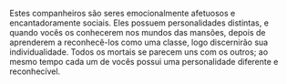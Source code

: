 ﻿Estes companheiros são seres emocionalmente afetuosos e encantadoramente sociais. Eles possuem personalidades distintas, e quando vocês os conhecerem nos mundos das mansões, depois de aprenderem a reconhecê-los como uma classe, logo discernirão sua individualidade. Todos os mortais se parecem uns com os outros; ao mesmo tempo cada um de vocês possui uma personalidade diferente e reconhecível.